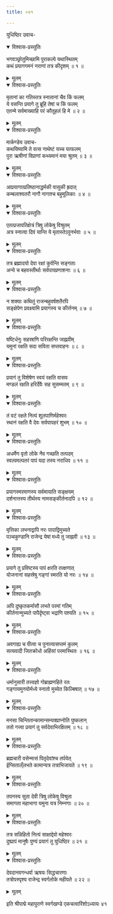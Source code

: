 ```yaml
---
title: ०४१

---
```

युधिष्ठिर उवाच-  

<details open><summary>विश्वास-प्रस्तुतिः</summary>

भगवञ्छ्रोतुमिच्छामि पुराकल्पे यथास्थितम्  
कथं प्रयागगमनं नराणां तत्र कीदृशम् ॥ १ ॥
</details>

<details><summary>मूलम्</summary>

भगवञ्छ्रोतुमिच्छामि पुराकल्पे यथास्थितम्  
कथं प्रयागगमनं नराणां तत्र कीदृशम् ॥ १ ॥
</details>



<details open><summary>विश्वास-प्रस्तुतिः</summary>

मृतानां का गतिस्तत्र स्नातानां चैव किं फलम्  
ये वसन्ति प्रयागे तु ब्रूहि तेषां च किं फलम्  
एतन्मे सर्वमाख्याहि परं कौतूहलं हि मे ॥ २ ॥
</details>

<details><summary>मूलम्</summary>

मृतानां का गतिस्तत्र स्नातानां चैव किं फलम्  
ये वसन्ति प्रयागे तु ब्रूहि तेषां च किं फलम्  
एतन्मे सर्वमाख्याहि परं कौतूहलं हि मे ॥ २ ॥
</details>



<details open><summary>विश्वास-प्रस्तुतिः</summary>

मार्कण्डेय उवाच-  
कथयिष्यामि ते वत्स नाथेष्टं यच्च यत्फलम्  
पुरा ऋषीणां विप्राणां कथ्यमानं मया श्रुतम् ॥ ३ ॥
</details>

<details><summary>मूलम्</summary>

मार्कण्डेय उवाच-  
कथयिष्यामि ते वत्स नाथेष्टं यच्च यत्फलम्  
पुरा ऋषीणां विप्राणां कथ्यमानं मया श्रुतम् ॥ ३ ॥
</details>



<details open><summary>विश्वास-प्रस्तुतिः</summary>

आप्रयागात्प्रतिष्ठानाद्धर्मकी वासुकी ह्रदात्  
कम्बलाश्वतरौ नागौ नागाश्च बहुमूलिकाः ॥ ४ ॥
</details>

<details><summary>मूलम्</summary>

आप्रयागात्प्रतिष्ठानाद्धर्मकी वासुकी ह्रदात्  
कम्बलाश्वतरौ नागौ नागाश्च बहुमूलिकाः ॥ ४ ॥
</details>



<details open><summary>विश्वास-प्रस्तुतिः</summary>

एतत्प्रजापतिक्षेत्रं त्रिषु लोकेषु विश्रुतम्  
अत्र स्नात्वा दिवं यान्ति ये मृतास्तेऽपुनर्भवाः ॥ ५ ॥
</details>

<details><summary>मूलम्</summary>

एतत्प्रजापतिक्षेत्रं त्रिषु लोकेषु विश्रुतम्  
अत्र स्नात्वा दिवं यान्ति ये मृतास्तेऽपुनर्भवाः ॥ ५ ॥
</details>



<details open><summary>विश्वास-प्रस्तुतिः</summary>

तत्र ब्रह्मादयो देवा रक्षां कुर्वन्ति सङ्गताः  
अन्ये च बहवस्तीर्थाः सर्वपापप्रणाशनाः ॥ ६ ॥
</details>

<details><summary>मूलम्</summary>

तत्र ब्रह्मादयो देवा रक्षां कुर्वन्ति सङ्गताः  
अन्ये च बहवस्तीर्थाः सर्वपापप्रणाशनाः ॥ ६ ॥
</details>



<details open><summary>विश्वास-प्रस्तुतिः</summary>

न शक्याः कथितुं राजन्बहुवर्षशतैरपि  
सङ्क्षेपेण प्रवक्ष्यामि प्रयागस्य च कीर्त्तनम् ॥ ७ ॥
</details>

<details><summary>मूलम्</summary>

न शक्याः कथितुं राजन्बहुवर्षशतैरपि  
सङ्क्षेपेण प्रवक्ष्यामि प्रयागस्य च कीर्त्तनम् ॥ ७ ॥
</details>



<details open><summary>विश्वास-प्रस्तुतिः</summary>

षष्टिर्धनुः सहस्राणि परिरक्षन्ति जाह्नवीम्  
यमुनां रक्षति सदा सविता सप्तवाहनः ॥ ८ ॥
</details>

<details><summary>मूलम्</summary>

षष्टिर्धनुः सहस्राणि परिरक्षन्ति जाह्नवीम्  
यमुनां रक्षति सदा सविता सप्तवाहनः ॥ ८ ॥
</details>



<details open><summary>विश्वास-प्रस्तुतिः</summary>

प्रयागं तु विशेषेण स्वयं रक्षति वासवः  
मण्डलं रक्षति हरिर्देवैः सह सुसम्मतम् ॥ ९ ॥
</details>

<details><summary>मूलम्</summary>

प्रयागं तु विशेषेण स्वयं रक्षति वासवः  
मण्डलं रक्षति हरिर्देवैः सह सुसम्मतम् ॥ ९ ॥
</details>



<details open><summary>विश्वास-प्रस्तुतिः</summary>

तं वटं रक्षते नित्यं शूलपाणिर्महेश्वरः  
स्थानं रक्षति वै देवः सर्वपापहरं शुभम् ॥ १० ॥
</details>

<details><summary>मूलम्</summary>

तं वटं रक्षते नित्यं शूलपाणिर्महेश्वरः  
स्थानं रक्षति वै देवः सर्वपापहरं शुभम् ॥ १० ॥
</details>



<details open><summary>विश्वास-प्रस्तुतिः</summary>

अधर्मेण वृतो लोके नैव गच्छति तत्पदम्  
स्वल्पमल्पतरं पापं यदा तस्य नराधिप ॥ ११ ॥
</details>

<details><summary>मूलम्</summary>

अधर्मेण वृतो लोके नैव गच्छति तत्पदम्  
स्वल्पमल्पतरं पापं यदा तस्य नराधिप ॥ ११ ॥
</details>



<details open><summary>विश्वास-प्रस्तुतिः</summary>

प्रयागस्मरमाणस्य सर्वमायाति सङ्क्षयम्  
दर्शनात्तस्य तीर्थस्य नामसङ्कीर्तनादपि ॥ १२ ॥
</details>

<details><summary>मूलम्</summary>

प्रयागस्मरमाणस्य सर्वमायाति सङ्क्षयम्  
दर्शनात्तस्य तीर्थस्य नामसङ्कीर्तनादपि ॥ १२ ॥
</details>



<details open><summary>विश्वास-प्रस्तुतिः</summary>

मृत्तिका लभनाद्वापि नरः पापाद्विमुच्यते  
पञ्चकुण्डानि राजेन्द्र येषां मध्ये तु जाह्नवी ॥ १३ ॥
</details>

<details><summary>मूलम्</summary>

मृत्तिका लभनाद्वापि नरः पापाद्विमुच्यते  
पञ्चकुण्डानि राजेन्द्र येषां मध्ये तु जाह्नवी ॥ १३ ॥
</details>



<details open><summary>विश्वास-प्रस्तुतिः</summary>

प्रयागे तु प्रविष्टस्य पापं क्षरति तत्क्षणात्  
योजनानां सहस्रेषु गङ्गां स्मरति यो नरः ॥ १४ ॥
</details>

<details><summary>मूलम्</summary>

प्रयागे तु प्रविष्टस्य पापं क्षरति तत्क्षणात्  
योजनानां सहस्रेषु गङ्गां स्मरति यो नरः ॥ १४ ॥
</details>



<details open><summary>विश्वास-प्रस्तुतिः</summary>

अपि दुष्कृतकर्मासौ लभते परमां गतिम्  
कीर्तनान्मुच्यते पापैर्दृष्ट्वा भद्राणि पश्यति ॥ १५ ॥
</details>

<details><summary>मूलम्</summary>

अपि दुष्कृतकर्मासौ लभते परमां गतिम्  
कीर्तनान्मुच्यते पापैर्दृष्ट्वा भद्राणि पश्यति ॥ १५ ॥
</details>



<details open><summary>विश्वास-प्रस्तुतिः</summary>

अवगाह्य च पीत्वा च पुनात्यासप्तमं कुलम्  
सत्यवादी जितक्रोधो अहिंसां परमास्थितः ॥ १६ ॥
</details>

<details><summary>मूलम्</summary>

अवगाह्य च पीत्वा च पुनात्यासप्तमं कुलम्  
सत्यवादी जितक्रोधो अहिंसां परमास्थितः ॥ १६ ॥
</details>



<details open><summary>विश्वास-प्रस्तुतिः</summary>

धर्मानुसारी तत्त्वज्ञो गोब्राह्मणहिते रतः  
गङ्गायमुनयोर्मध्ये स्नातो मुच्येत किल्बिषात् ॥ १७ ॥
</details>

<details><summary>मूलम्</summary>

धर्मानुसारी तत्त्वज्ञो गोब्राह्मणहिते रतः  
गङ्गायमुनयोर्मध्ये स्नातो मुच्येत किल्बिषात् ॥ १७ ॥
</details>



<details open><summary>विश्वास-प्रस्तुतिः</summary>

मनसा चिन्तितान्कामान्सम्यक्प्राप्नोति पुष्कलान्  
ततो गत्त्वा प्रयागं तु सर्वदेवाभिरक्षितम् ॥ १८ ॥
</details>

<details><summary>मूलम्</summary>

मनसा चिन्तितान्कामान्सम्यक्प्राप्नोति पुष्कलान्  
ततो गत्त्वा प्रयागं तु सर्वदेवाभिरक्षितम् ॥ १८ ॥
</details>



<details open><summary>विश्वास-प्रस्तुतिः</summary>

ब्रह्मचारी वसेन्मासं पितृदेवांश्च तर्पयेत्  
ईप्सिताल्ँलभते कामान्यत्र तत्राभिजायते ॥ १९ ॥
</details>

<details><summary>मूलम्</summary>

ब्रह्मचारी वसेन्मासं पितृदेवांश्च तर्पयेत्  
ईप्सिताल्ँलभते कामान्यत्र तत्राभिजायते ॥ १९ ॥
</details>



<details open><summary>विश्वास-प्रस्तुतिः</summary>

तपनस्य सुता देवी त्रिषु लोकेषु विश्रुता  
समागता महाभागा यमुना यत्र निम्नगाः ॥ २० ॥
</details>

<details><summary>मूलम्</summary>

तपनस्य सुता देवी त्रिषु लोकेषु विश्रुता  
समागता महाभागा यमुना यत्र निम्नगाः ॥ २० ॥
</details>



<details open><summary>विश्वास-प्रस्तुतिः</summary>

तत्र सन्निहितो नित्यं साक्षाद्देवो महेश्वरः  
दुष्प्रापं मानुषैः पुण्यं प्रयागं तु युधिष्ठिर ॥ २१ ॥
</details>

<details><summary>मूलम्</summary>

तत्र सन्निहितो नित्यं साक्षाद्देवो महेश्वरः  
दुष्प्रापं मानुषैः पुण्यं प्रयागं तु युधिष्ठिर ॥ २१ ॥
</details>



<details open><summary>विश्वास-प्रस्तुतिः</summary>

देवदानवगन्धर्वा ऋषयः सिद्धचारणाः  
तत्रोपस्पृश्य राजेन्द्र स्वर्गलोके महीयते ॥ २२ ॥
</details>

<details><summary>मूलम्</summary>

देवदानवगन्धर्वा ऋषयः सिद्धचारणाः  
तत्रोपस्पृश्य राजेन्द्र स्वर्गलोके महीयते ॥ २२ ॥
</details>


इति श्रीपाद्मे महापुराणे स्वर्गखण्डे एकचत्वारिंशोऽध्यायः ४१